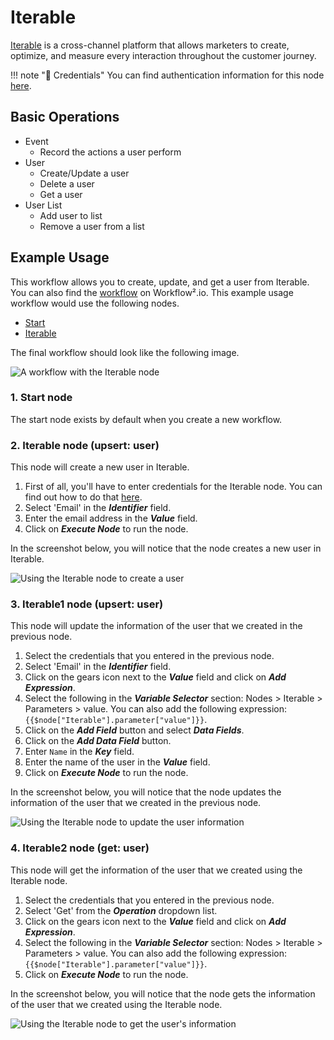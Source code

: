 # Iterable

[Iterable](https://iterable.com/) is a cross-channel platform that allows marketers to create, optimize, and measure every interaction throughout the customer journey.

!!! note "🔑 Credentials"
    You can find authentication information for this node [here](/workflow/integrations/credentials/iterable/).


## Basic Operations

* Event
    * Record the actions a user perform
* User
    * Create/Update a user
    * Delete a user
    * Get a user
* User List
    * Add user to list
    * Remove a user from a list

## Example Usage

This workflow allows you to create, update, and get a user from Iterable. You can also find the [workflow](https://WF².io/workflows/813) on Workflow².io. This example usage workflow would use the following nodes.
- [Start](/workflow/integrations/core-nodes/workflow-nodes-base.start/)
- [Iterable]()

The final workflow should look like the following image.

![A workflow with the Iterable node](/_images/integrations/nodes/iterable/workflow.png)

### 1. Start node

The start node exists by default when you create a new workflow.


### 2. Iterable node (upsert: user)

This node will create a new user in Iterable.

1. First of all, you'll have to enter credentials for the Iterable node. You can find out how to do that [here](/workflow/integrations/credentials/iterable/).
2. Select 'Email' in the ***Identifier*** field.
3. Enter the email address in the ***Value*** field.
4. Click on ***Execute Node*** to run the node.

In the screenshot below, you will notice that the node creates a new user in Iterable.

![Using the Iterable node to create a user](/_images/integrations/nodes/iterable/iterable_node.png)

### 3. Iterable1 node (upsert: user)

This node will update the information of the user that we created in the previous node.


1. Select the credentials that you entered in the previous node.
2. Select 'Email' in the ***Identifier*** field.
3. Click on the gears icon next to the ***Value*** field and click on ***Add Expression***.
4. Select the following in the ***Variable Selector*** section: Nodes > Iterable > Parameters > value. You can also add the following expression: `{{$node["Iterable"].parameter["value"]}}`.
5. Click on the ***Add Field*** button and select ***Data Fields***.
6. Click on the ***Add Data Field*** button.
7. Enter `Name` in the ***Key*** field.
8. Enter the name of the user in the ***Value*** field.
9. Click on ***Execute Node*** to run the node.

In the screenshot below, you will notice that the node updates the information of the user that we created in the previous node.

![Using the Iterable node to update the user information](/_images/integrations/nodes/iterable/iterable1_node.png)



### 4. Iterable2 node (get: user)

This node will get the information of the user that we created using the Iterable node.


1. Select the credentials that you entered in the previous node.
2. Select 'Get' from the ***Operation*** dropdown list.
3. Click on the gears icon next to the ***Value*** field and click on ***Add Expression***.
4. Select the following in the ***Variable Selector*** section: Nodes > Iterable > Parameters > value. You can also add the following expression: `{{$node["Iterable"].parameter["value"]}}`.
5. Click on ***Execute Node*** to run the node.

In the screenshot below, you will notice that the node gets the information of the user that we created using the Iterable node.

![Using the Iterable node to get the user's information](/_images/integrations/nodes/iterable/iterable2_node.png)
